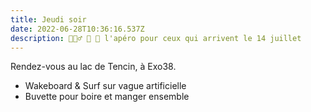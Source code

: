 ```yaml
---
title: Jeudi soir
date: 2022-06-28T10:36:16.537Z
description: 🏄🏻‍♂️ 🍺 🌭 l'apéro pour ceux qui arrivent le 14 juillet
---
```

Rendez-vous au lac de Tencin, à Exo38. 


* Wakeboard & Surf sur vague artificielle
* Buvette pour boire et manger ensemble